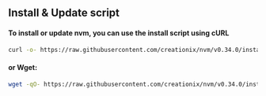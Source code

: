 ## Install & Update script

#### To install or update nvm, you can use the install script using cURL
```bash
curl -o- https://raw.githubusercontent.com/creationix/nvm/v0.34.0/install.sh | bash
```
#### or Wget:
```bash
wget -qO- https://raw.githubusercontent.com/creationix/nvm/v0.34.0/install.sh | bash
```